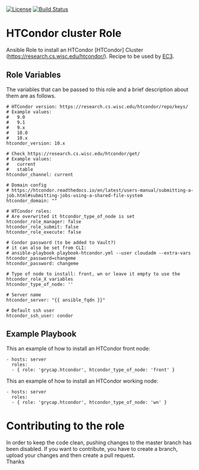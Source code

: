 [![License](https://img.shields.io/badge/license-Apache%202-blue.svg)](https://www.apache.org/licenses/LICENSE-2.0)
[![Build Status](https://travis-ci.org/grycap/ansible-role-htcondor.svg?branch=master)](https://travis-ci.org/grycap/ansible-role-htcondor)

HTCondor cluster Role
======================

Ansible Role to install an HTCondor [HTCondor] Cluster (https://research.cs.wisc.edu/htcondor/).
Recipe to be used by [EC3](http://servproject.i3m.upv.es/ec3/).

Role Variables
--------------

The variables that can be passed to this role and a brief description about them are as follows.
```
# HTCondor version: https://research.cs.wisc.edu/htcondor/repo/keys/
# Example values:
#   9.0
#   9.1
#   9.x
#   10.0
#   10.x
htcondor_version: 10.x

# Check https://research.cs.wisc.edu/htcondor/get/
# Example values:
#   current
#   stable
htcondor_channel: current

# Domain config
# https://htcondor.readthedocs.io/en/latest/users-manual/submitting-a-job.html#submitting-jobs-using-a-shared-file-system
htcondor_domain: ""

# HTCondor roles:
# Are overwrited it htcondor_type_of_node is set
htcondor_role_manager: false
htcondor_role_submit: false
htcondor_role_execute: false

# Condor password (to be added to Vault?)
# it can also be set from CLI:
# ansible-playbook playbook-htcondor.yml --user cloudadm --extra-vars htcondor_password=changeme
htcondor_password: changeme

# Type of node to install: front, wn or leave it empty to use the htcondor_role_X variables
htcondor_type_of_node: ''

# Server name
htcondor_server: "{{ ansible_fqdn }}"

# Default ssh user
htcondor_ssh_user: condor
```

Example Playbook
----------------

This an example of how to install an HTCondor front node:
```
- hosts: server
  roles:
  - { role: 'grycap.htcondor', htcondor_type_of_node: 'front' }
```

This an example of how to install an HTCondor working node:
```
- hosts: server
  roles:
  - { role: 'grycap.htcondor', htcondor_type_of_node: 'wn' }
```
Contributing to the role
========================
In order to keep the code clean, pushing changes to the master branch has been disabled. If you want to contribute, you have to create a branch, upload your changes and then create a pull request.  
Thanks
